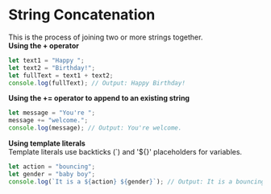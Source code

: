 # String Concatenation  
This is the process of joining two or more strings together.  
**Using the + operator**  
```js
let text1 = "Happy ";
let text2 = "Birthday!";
let fullText = text1 + text2;
console.log(fullText); // Output: Happy Birthday!
```
**Using the += operator to append to an existing string**  
```js
let message = "You're ";
message += "welcome.";
console.log(message); // Output: You're welcome.
```
**Using template literals**  
Template literals use backticks (`) and '${}' placeholders for variables.
```js
let action = "bouncing";
let gender = "baby boy";
console.log(`It is a ${action} ${gender}`); // Output: It is a bouncing baby boy
```   



